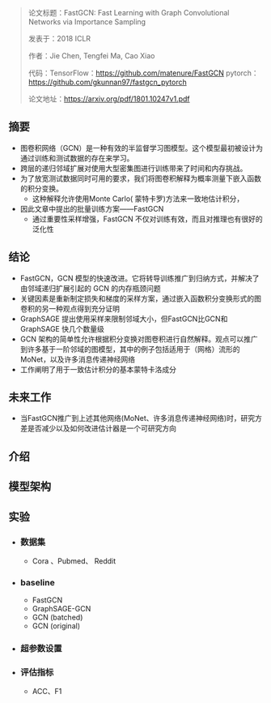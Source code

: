 > 论文标题：FastGCN: Fast Learning with Graph Convolutional Networks via Importance Sampling
>
> 发表于：2018 ICLR
>
> 作者：Jie Chen, Tengfei Ma, Cao Xiao
>
> 代码：TensorFlow：https://github.com/matenure/FastGCN
> 			pytorch：https://github.com/gkunnan97/fastgcn_pytorch
>
> 论文地址：https://arxiv.org/pdf/1801.10247v1.pdf

## 摘要

- 图卷积网络（GCN）是一种有效的半监督学习图模型。这个模型最初被设计为通过训练和测试数据的存在来学习。
- 跨层的递归邻域扩展对使用大型密集图进行训练带来了时间和内存挑战。
- 为了放宽测试数据同时可用的要求，我们将图卷积解释为概率测量下嵌入函数的积分变换。
  - 这种解释允许使用Monte Carlo( 蒙特卡罗)方法来一致地估计积分，
- 因此文章中提出的批量训练方案——FastGCN
  - 通过重要性采样增强，FastGCN 不仅对训练有效，而且对推理也有很好的泛化性

## 结论

- FastGCN，GCN  模型的快速改进。它将转导训练推广到归纳方式，并解决了由邻域递归扩展引起的 GCN 的内存瓶颈问题
- 关键因素是重新制定损失和梯度的采样方案，通过嵌入函数积分变换形式的图卷积的另一种观点得到充分证明
- GraphSAGE 提出使用采样来限制邻域大小，但FastGCN比GCN和GraphSAGE 快几个数量级
- GCN 架构的简单性允许根据积分变换对图卷积进行自然解释。观点可以推广到许多基于一阶邻域的图模型，其中的例子包括适用于（网格）流形的  MoNet，以及许多消息传递神经网络
- 工作阐明了用于一致估计积分的基本蒙特卡洛成分

## 未来工作

- 当FastGCN推广到上述其他网络(MoNet、许多消息传递神经网络)时，研究方差是否减少以及如何改进估计器是一个可研究方向

## 介绍

## 模型架构

## 实验

- ### 数据集

  - Cora 、Pubmed、 Reddit

- ### baseline

  - FastGCN
  - GraphSAGE-GCN 
  - GCN (batched) 
  - GCN (original) 

- ### 超参数设置

- ### 评估指标

  - ACC、F1 